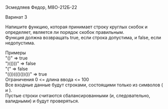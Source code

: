 Эсмедляев Федор, М8О-212Б-22

Варинат 3

Напишите функцию, которая принимает строку круглых скобок и определяет, является ли порядок
скобок правильным.  
Функция должна возвращать true, если строка допустима, и false, если недопустима.  

Примеры  
"()" => true  
")(()))" => false  
"(" => false  
"(())((()())())" => true  
Ограничения 0 <= длина ввода <= 100  
Все входные данные будут строками, состоящими только из символов ( и ).  
Пустые строки считаются сбалансированными (и, следовательно, валидными) и будут проверяться.
